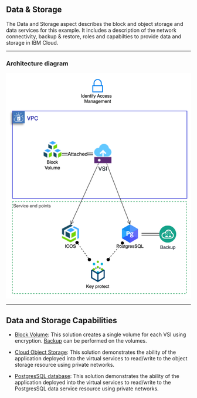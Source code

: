 ## Data & Storage ##

The Data and Storage aspect describes the block and object storage and data services for this example. It includes a description of the network connectivity, backup & restore, roles and capabilties to provide data and storage in IBM Cloud.

---

### Architecture diagram

![Arhitecture](../imgs/data_storage.png)

---
  
## Data and Storage Capabilities

  
- [Block Volume](https://cloud.ibm.com/docs/vpc-on-classic-block-storage?topic=vpc-on-classic-block-storage-getting-started): This solution creates a single volume for each VSI using encryption. [Backup](https://cloud.ibm.com/docs/vpc-on-classic-block-storage?topic=vpc-on-classic-block-storage-block-storage-vpc-faq) can be performed on the volumes.


- [Cloud Object Storage](https://cloud.ibm.com/docs/services/cloud-object-storage?topic=cloud-object-storage-about-ibm-cloud-object-storage): This solution demonstrates the ability of the application deployed into the virtual services to read/write to the object storage resource using private networks.


- [PostgresSQL database](https://cloud.ibm.com/docs/services/key-protect?topic=key-protect-getting-started-tutorial): This solution demonstrates the ability of the application deployed into the virtual services to read/write to the PostgresSQL data service resource using private networks.

